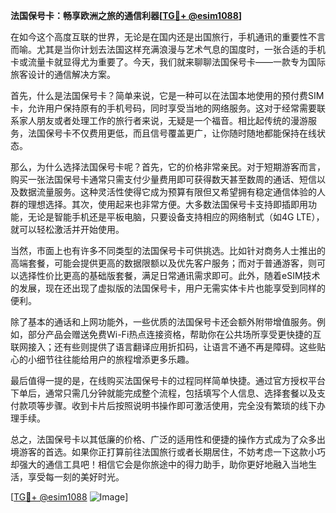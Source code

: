 **法国保号卡：畅享欧洲之旅的通信利器[[TG💪+ @esim1088](https://t.me/s/esim1088)]**

在如今这个高度互联的世界，无论是在国内还是出国旅行，手机通讯的重要性不言而喻。尤其是当你计划去法国这样充满浪漫与艺术气息的国度时，一张合适的手机卡或流量卡就显得尤为重要了。今天，我们就来聊聊法国保号卡——一款专为国际旅客设计的通信解决方案。

首先，什么是法国保号卡？简单来说，它是一种可以在法国本地使用的预付费SIM卡，允许用户保持原有的手机号码，同时享受当地的网络服务。这对于经常需要联系家人朋友或者处理工作的旅行者来说，无疑是一个福音。相比起传统的漫游服务，法国保号卡不仅费用更低，而且信号覆盖更广，让你随时随地都能保持在线状态。

那么，为什么选择法国保号卡呢？首先，它的价格非常亲民。对于短期游客而言，购买一张法国保号卡通常只需支付少量费用即可获得数天甚至数周的通话、短信以及数据流量服务。这种灵活性使得它成为预算有限但又希望拥有稳定通信体验的人群的理想选择。其次，使用起来也非常方便。大多数法国保号卡支持即插即用功能，无论是智能手机还是平板电脑，只要设备支持相应的网络制式（如4G LTE），就可以轻松激活并开始使用。

当然，市面上也有许多不同类型的法国保号卡可供挑选。比如针对商务人士推出的高端套餐，可能会提供更高的数据限额以及优先客户服务；而对于普通游客，则可以选择性价比更高的基础版套餐，满足日常通讯需求即可。此外，随着eSIM技术的发展，现在还出现了虚拟版的法国保号卡，用户无需实体卡片也能享受到同样的便利。

除了基本的通话和上网功能外，一些优质的法国保号卡还会额外附带增值服务。例如，部分产品会赠送免费Wi-Fi热点连接资格，帮助你在公共场所享受更快捷的互联网接入；还有些则提供了语言翻译应用折扣码，让语言不通不再是障碍。这些贴心的小细节往往能给用户的旅程增添更多乐趣。

最后值得一提的是，在线购买法国保号卡的过程同样简单快捷。通过官方授权平台下单后，通常只需几分钟就能完成整个流程，包括填写个人信息、选择套餐以及支付款项等步骤。收到卡片后按照说明书操作即可激活使用，完全没有繁琐的线下办理手续。

总之，法国保号卡以其低廉的价格、广泛的适用性和便捷的操作方式成为了众多出境游客的首选。如果你正打算前往法国旅行或者长期居住，不妨考虑一下这款小巧却强大的通信工具吧！相信它会是你旅途中的得力助手，助你更好地融入当地生活，享受每一刻的美好时光。

[[TG💪+ @esim1088](https://t.me/s/esim1088) ![Image](https://i.postimg.cc/4NQfJmqS/Snipaste-2025-05-13-00-14-12.png)]